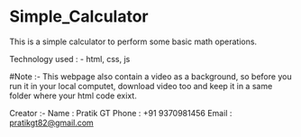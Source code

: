 # Simple_Calculator
This is a simple calculator to perform some basic math operations.

Technology used : - html, css, js

#Note :- This webpage also contain a video as a background, so before you run it in your local computet, download video too and keep it in a same folder where your html code exixt.

Creator :-
Name : Pratik GT
Phone : +91 9370981456
Email : pratikgt82@gmail.com

